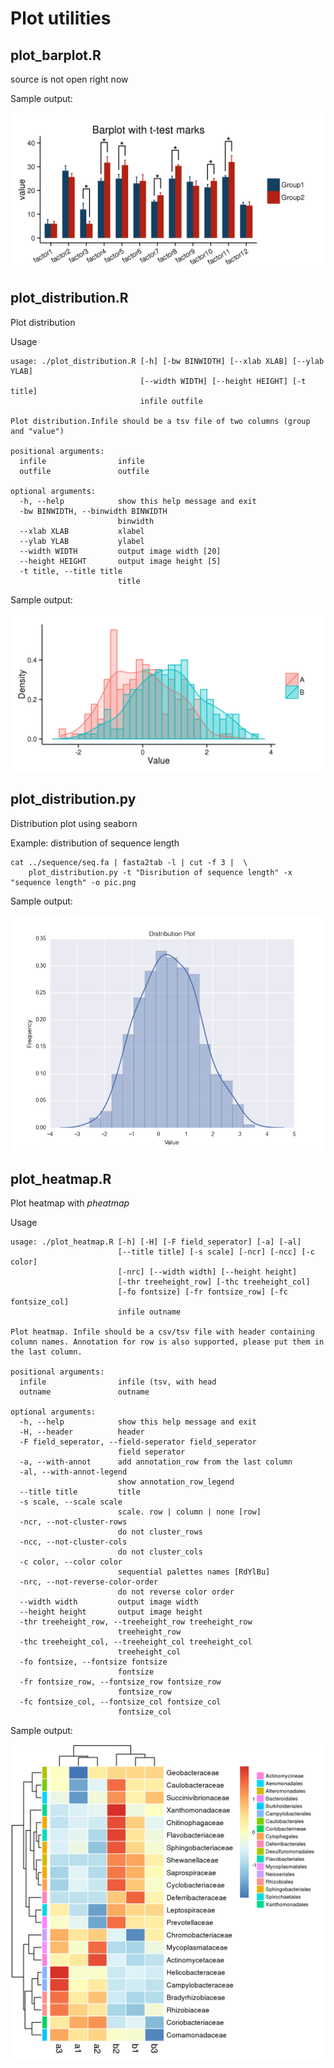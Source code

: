 # Plot utilities 
	
## plot_barplot.R

source is not open right now

Sample output:

![Sample output](example/plot_barplot.png)
	
## plot_distribution.R

Plot distribution

Usage

    usage: ./plot_distribution.R [-h] [-bw BINWIDTH] [--xlab XLAB] [--ylab YLAB]
                                 [--width WIDTH] [--height HEIGHT] [-t title]
                                 infile outfile
    
    Plot distribution.Infile should be a tsv file of two columns (group and "value")
    
    positional arguments:
      infile                infile
      outfile               outfile
    
    optional arguments:
      -h, --help            show this help message and exit
      -bw BINWIDTH, --binwidth BINWIDTH
                            binwidth
      --xlab XLAB           xlabel
      --ylab YLAB           ylabel
      --width WIDTH         output image width [20]
      --height HEIGHT       output image height [5]
      -t title, --title title
                            title
    
Sample output:

![Sample output](example/data.tsv.dist.png)


## plot_distribution.py

Distribution plot using seaborn

Example: distribution of sequence length 

	cat ../sequence/seq.fa | fasta2tab -l | cut -f 3 |  \
		plot_distribution.py -t "Disribution of sequence length" -x "sequence length" -o pic.png

Sample output:

![Sample output](example/data.txt.png)


## plot_heatmap.R

Plot heatmap with *pheatmap*

Usage

    usage: ./plot_heatmap.R [-h] [-H] [-F field_seperator] [-a] [-al]
                            [--title title] [-s scale] [-ncr] [-ncc] [-c color]
                            [-nrc] [--width width] [--height height]
                            [-thr treeheight_row] [-thc treeheight_col]
                            [-fo fontsize] [-fr fontsize_row] [-fc fontsize_col]
                            infile outname
    
    Plot heatmap. Infile should be a csv/tsv file with header containing column names. Annotation for row is also supported, please put them in the last column.
    
    positional arguments:
      infile                infile (tsv, with head
      outname               outname
    
    optional arguments:
      -h, --help            show this help message and exit
      -H, --header          header
      -F field_seperator, --field-seperator field_seperator
                            field seperator
      -a, --with-annot      add annotation_row from the last column
      -al, --with-annot-legend
                            show annotation_row_legend
      --title title         title
      -s scale, --scale scale
                            scale. row | column | none [row]
      -ncr, --not-cluster-rows
                            do not cluster_rows
      -ncc, --not-cluster-cols
                            do not cluster_cols
      -c color, --color color
                            sequential palettes names [RdYlBu]
      -nrc, --not-reverse-color-order
                            do not reverse color order
      --width width         output image width
      --height height       output image height
      -thr treeheight_row, --treeheight_row treeheight_row
                            treeheight_row
      -thc treeheight_col, --treeheight_col treeheight_col
                            treeheight_col
      -fo fontsize, --fontsize fontsize
                            fontsize
      -fr fontsize_row, --fontsize_row fontsize_row
                            fontsize_row
      -fc fontsize_col, --fontsize_col fontsize_col
                            fontsize_col
                            
Sample output:

![Sample output](example/heatmap.png)
